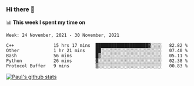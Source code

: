 ### Hi there 👋

📊 **This week I spent my time on**
<!--START_SECTION:waka-->
```text
Week: 24 November, 2021 - 30 November, 2021

C++               15 hrs 17 mins  ████████████████████▓░░░░   82.82 % 
Other             1 hr 21 mins    ██░░░░░░░░░░░░░░░░░░░░░░░   07.40 % 
Bash              56 mins         █▒░░░░░░░░░░░░░░░░░░░░░░░   05.11 % 
Python            26 mins         ▓░░░░░░░░░░░░░░░░░░░░░░░░   02.38 % 
Protocol Buffer   9 mins          ▒░░░░░░░░░░░░░░░░░░░░░░░░   00.83 % 
```
<!--END_SECTION:waka-->


[![Paul's github stats](https://github-readme-stats.vercel.app/api?username=mickeyouyou&theme=dracula&show_icons=true)](https://github.com/anuraghazra/github-readme-stats)
